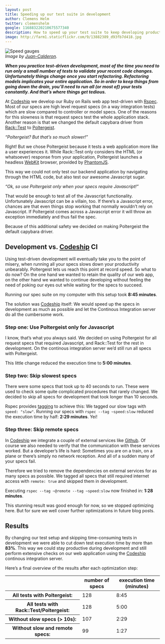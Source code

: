 ```yaml
---
layout: post
title: Speeding up our test suite in development
author: Clemens Helm
twitter: clemenshelm
google: 116883220210675577340
description: How to speed up your test suite to keep developing productively.
image: http://farm1.staticflickr.com/9/13882389_d93fb7d418.jpg
---
```

![Speed gauges](http://farm1.staticflickr.com/9/13882389_d93fb7d418.jpg)  
*Image by [Juan-Calderon](http://www.flickr.com/photos/iguana_azul/).*

***When you practice test-driven development, most of the time you need to run only a small number of tests to validate your recent code changes. Unfortunately things change once you start refactoring. Refactoring models implicates your entire application. So in order to keep things from going down the drain, you’ll need to run all (or most of) your tests constantly. And that’s where things get tedious.***

At [Codeship](https://www.codeship.io/?utm_source=blog&utm_medium=link&utm_campaign=blog) we develop our Ruby on Rails web app test-driven with [Rspec](https://www.relishapp.com/rspec/rspec-rails/v/2-12/docs). Most of our specs are high level request specs (in a way integration tests) which are slow compared to controller or model specs. One of the reasons for this slowness is that request specs test the whole application stack. Another reason is that we changed the default capybara driver from [Rack::Test](https://github.com/brynary/rack-test) to [Poltergeist](https://github.com/jonleighton/poltergeist).

*“Poltergeist? But that’s so much slower!”*

Right! But we chose Poltergeist because it tests a web application more like a user experiences it. While Rack::Test only considers the HTML (or whatsoever) response from your application, Poltergeist launches a headless [WebKit](http://www.webkit.org/) browser, provided by [PhantomJS](http://phantomjs.org/).

This way we could not only test our backend application by navigating through the HTML code, but also test our awesome Javascript sugar.

*“Ok, so use Poltergeist only when your specs require Javascript!”*

That would be enough to test all of the Javascript functionality. Unfortunately Javascript can be a villain, too. If there’s a Javascript error, chances are that even things stop working that normally wouldn’t rely on Javascript. If Poltergeist comes across a Javascript error it will throw an exception immediately and thus fail the spec.

Because of this additional safety we decided on making Poltergeist the default capybara driver.

## Development vs. [Codeship](https://www.codeship.io/?utm_source=blog&utm_medium=link&utm_campaign=blog) CI

Using test-driven development will eventually take you to the point of misery, when running all your specs slows down your productivity unbearably. Poltergeist lets us reach this point at record speed. So what to do now? On the one hand we wanted to retain the quality of our web app, on the other hand we wanted to continue developing without feeling the need of poking our eyes out while waiting for the specs to succeed.

Running our spec suite on my computer with this setup took **8:45 minutes**.

The solution was [Codeship](https://www.codeship.io/?utm_source=blog&utm_medium=link&utm_campaign=blog) itself: We would speed up the specs in development as much as possible and let the Continous Integration server do all the cumbersome work.

### Step one: Use Poltergeist only for Javascript

I know, that’s what you always said. We decided on using Poltergeist for all request specs that required Javascript, and Rack::Test for the rest in development. On the continous integration server we’d still run all specs with Poltergeist.

This little change reduced the execution time to **5:00 minutes**.

### Step two: Skip slowest specs

There were some specs that took up to 40 seconds to run. These were used to check some quite complicated procedures that rarely changed. We decided to skip all specs for development that took longer than 10 seconds.

Rspec provides [tagging](https://www.relishapp.com/rspec/rspec-core/v/2-4/docs/command-line/tag-option) to achieve this: We tagged our slow tags with `speed: "slow"`. Running our specs with `rspec --tag ~speed:slow` reduced the execution time by half: **2:29 minutes**. Yei!

### Step three: Skip remote specs

In [Codeship](https://www.codeship.io/?utm_source=blog&utm_medium=link&utm_campaign=blog) we integrate a couple of external services like [Github](https://github.com/). Of course we also needed to verify that the communication with these services worked. But a developer’s life is hard: Sometimes you are on a train, on a plane or there’s simply no network reception. And all of a sudden many of your specs fail.

Therefore we tried to remove the dependencies on external services for as many specs as possible. We tagged all specs that still required internet access with `remote: true` and skipped them in development.

Executing `rspec --tag ~@remote --tag ~speed:slow` now finished in: **1:28 minutes**.

This stunning result was good enough for now, so we stopped optimizing here. But for sure we well cover further optimizations in future blog posts.

## Results

By changing our test setup and skipping time-consuming tests in development we were able to cut down test execution time by more than **83%**. This way we could stay productive during development and still perform extensive checks on our web application using the [Codeship](https://www.codeship.io/?utm_source=blog&utm_medium=link&utm_campaign=blog) continous integration server.

Here’s a final overview of the results after each optimization step:

<table>
  <thead>
    <tr>
      <th>&nbsp;</th>
      <th>number of specs</th>
      <th>execution time (minutes)</th>
    </tr>
  </thead>
  <tbody>
    <tr>
      <th>All tests with Poltergeist:</th>
      <td>128</td>
      <td>8:45</td>
    </tr>
    <tr>
      <th>All tests with Rack::Test/Poltergeist:</th>
      <td>128</td>
      <td>5:00</td>
    </tr>
    <tr>
      <th>Without slow specs (> 10s):</th>
      <td>107</td>
      <td>2:29</td>
    </tr>
    <tr>
      <th>Without slow and remote specs:</th>
      <td>99</td>
      <td>1:27</td>
    </tr>
  </tbody>
</table>